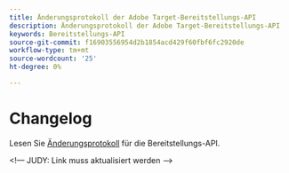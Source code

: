 ```yaml
---
title: Änderungsprotokoll der Adobe Target-Bereitstellungs-API
description: Änderungsprotokoll der Adobe Target-Bereitstellungs-API
keywords: Bereitstellungs-API
source-git-commit: f16903556954d2b1854acd429f60fbf6fc2920de
workflow-type: tm+mt
source-wordcount: '25'
ht-degree: 0%

---
```



# Changelog

Lesen Sie [Änderungsprotokoll](https://experienceleague.adobe.com/docs/target/using/implement-target/server-side/releases-server-side.html) für die Bereitstellungs-API.

&lt;!— JUDY: Link muss aktualisiert werden —>